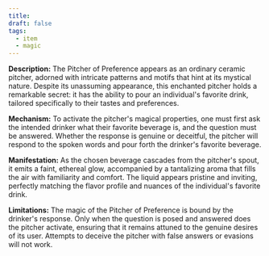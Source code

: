 ```yaml
---
title: 
draft: false
tags:
  - item
  - magic
---
```

**Description:** The Pitcher of Preference appears as an ordinary ceramic pitcher, adorned with intricate patterns and motifs that hint at its mystical nature. Despite its unassuming appearance, this enchanted pitcher holds a remarkable secret: it has the ability to pour an individual's favorite drink, tailored specifically to their tastes and preferences.

**Mechanism:** To activate the pitcher's magical properties, one must first ask the intended drinker what their favorite beverage is, and the question must be answered. Whether the response is genuine or deceitful, the pitcher will respond to the spoken words and pour forth the drinker's favorite beverage.

**Manifestation:** As the chosen beverage cascades from the pitcher's spout, it emits a faint, ethereal glow, accompanied by a tantalizing aroma that fills the air with familiarity and comfort. The liquid appears pristine and inviting, perfectly matching the flavor profile and nuances of the individual's favorite drink.

**Limitations:** The magic of the Pitcher of Preference is bound by the drinker's response. Only when the question is posed and answered does the pitcher activate, ensuring that it remains attuned to the genuine desires of its user. Attempts to deceive the pitcher with false answers or evasions will not work.